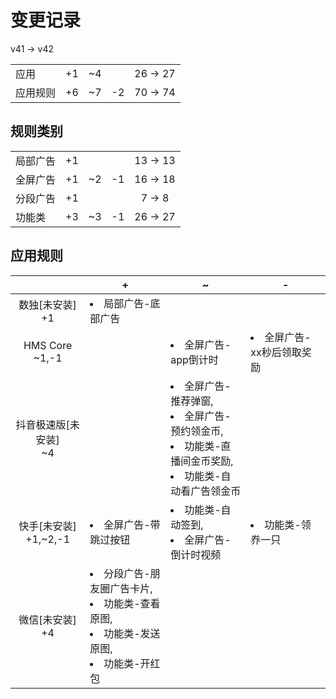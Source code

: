 # 变更记录

v41 -> v42

||||||
|-|:-:|:-:|:-:|:-:|
|应用|+1|~4||26 -> 27|
|应用规则|+6|~7|-2|70 -> 74|

## 规则类别

||||||
|-|:-:|:-:|:-:|:-:|
|局部广告|+1|||13 -> 13|
|全屏广告|+1|~2|-1|16 -> 18|
|分段广告|+1|||7 -> 8|
|功能类|+3|~3|-1|26 -> 27|

## 应用规则

||+|~|-|
|:-:|-|-|-|
|数独[未安装]<br>+1|<li>局部广告-底部广告|||
|HMS Core<br>~1,-1||<li>全屏广告-app倒计时|<li>全屏广告-xx秒后领取奖励|
|抖音极速版[未安装]<br>~4||<li>全屏广告-推荐弹窗,<li>全屏广告-预约领金币,<li>功能类-直播间金币奖励,<li>功能类-自动看广告领金币||
|快手[未安装]<br>+1,~2,-1|<li>全屏广告-带跳过按钮|<li>功能类-自动签到,<li>全屏广告-倒计时视频|<li>功能类-领奍一只|
|微信[未安装]<br>+4|<li>分段广告-朋友圈广告卡片,<li>功能类-查看原图,<li>功能类-发送原图,<li>功能类-开红包|||
